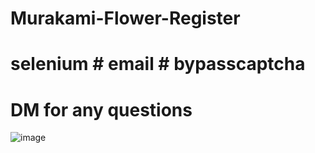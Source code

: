 ﻿# Murakami-Flower-Register   
 # selenium # email # bypasscaptcha   
 # DM for any questions
![image](https://user-images.githubusercontent.com/57165451/185236160-74deb507-088a-4e81-bc1c-7063f90532c4.png)
